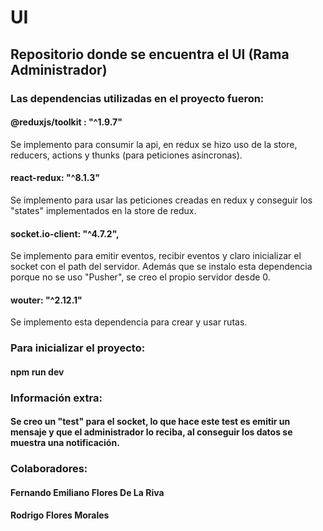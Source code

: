 # UI
## Repositorio donde se encuentra el UI (Rama Administrador)

### Las dependencias utilizadas en el proyecto fueron:
#### @reduxjs/toolkit : "^1.9.7"
Se implemento para consumir la api, en redux se hizo uso de la store, reducers, actions y thunks (para peticiones asincronas).
#### react-redux: "^8.1.3"
Se implemento para usar las peticiones creadas en redux y conseguir los "states" implementados en la store de redux.
#### socket.io-client: "^4.7.2",
Se implemento para emitir eventos, recibir eventos y claro inicializar el socket con el path del servidor.
Además que se instalo esta dependencia porque no se uso "Pusher", se creo el propio servidor desde  0.
#### wouter: "^2.12.1"
Se implemento esta dependencia para crear y usar rutas.

### Para inicializar el proyecto:
#### npm run dev

### Información extra:
#### Se creo un "test" para el socket, lo que hace este test es emitir un mensaje y que el administrador lo reciba, al conseguir los datos se muestra una notificación.

### Colaboradores:
#### Fernando Emiliano Flores De La Riva
#### Rodrigo Flores Morales
